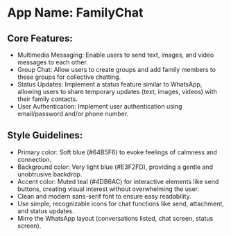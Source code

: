 # **App Name**: FamilyChat

## Core Features:

- Multimedia Messaging: Enable users to send text, images, and video messages to each other.
- Group Chat: Allow users to create groups and add family members to these groups for collective chatting.
- Status Updates: Implement a status feature similar to WhatsApp, allowing users to share temporary updates (text, images, videos) with their family contacts.
- User Authentication: Implement user authentication using email/password and/or phone number. 

## Style Guidelines:

- Primary color: Soft blue (#64B5F6) to evoke feelings of calmness and connection.
- Background color: Very light blue (#E3F2FD), providing a gentle and unobtrusive backdrop.
- Accent color: Muted teal (#4DB6AC) for interactive elements like send buttons, creating visual interest without overwhelming the user.  
- Clean and modern sans-serif font to ensure easy readability.
- Use simple, recognizable icons for chat functions like send, attachment, and status updates.
- Mirro the WhatsApp layout (conversations listed, chat screen, status screen).